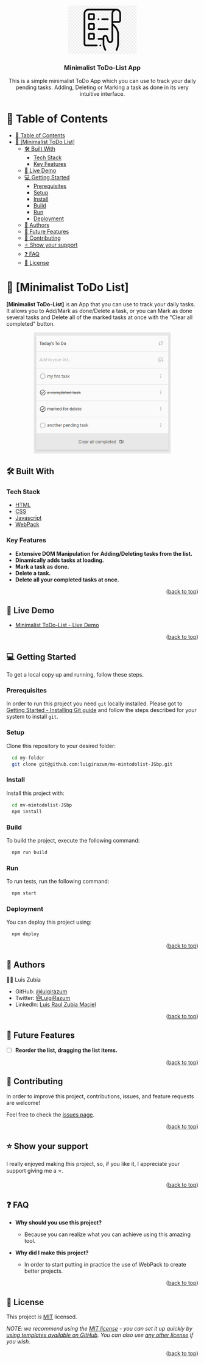 <a name="readme-top"></a>

<div align="center">

  <img src="./src/imgs/todolist-logo.png" alt="logo" width="180"  height="auto" />
  <br/>

  <h3><b>Minimalist ToDo-List App</b></h3>
  <p>This is a simple minimalist ToDo App which you can use to track your daily pending tasks. Adding, Deleting or Marking a task as done in its very intuitive interface.</p>

</div>

# 📗 Table of Contents

- [📗 Table of Contents](#-table-of-contents)
- [📖 \[Minimalist ToDo List\] ](#-minimalist-todo-list-)
  - [🛠 Built With ](#-built-with-)
    - [Tech Stack ](#tech-stack-)
    - [Key Features ](#key-features-)
  - [🚀 Live Demo ](#-live-demo-)
  - [💻 Getting Started ](#-getting-started-)
    - [Prerequisites](#prerequisites)
    - [Setup](#setup)
    - [Install](#install)
    - [Build](#build)
    - [Run](#run)
    - [Deployment](#deployment)
  - [👥 Authors ](#-authors-)
  - [🔭 Future Features ](#-future-features-)
  - [🤝 Contributing ](#-contributing-)
  - [⭐️ Show your support ](#️-show-your-support-)
  - [❓ FAQ ](#-faq-)
  - [📝 License ](#-license-)

# 📖 [Minimalist ToDo List] <a name="about-project"></a>

**[Minimalist ToDo-List]** is an App that you can use to track your daily tasks. It allows you to Add/Mark as done/Delete a task, or you can Mark as done several tasks and Delete all of the marked tasks at once with the "Clear all completed" button.
<div align="center">

  <img src="./src/imgs/todolist-screenshoot.png" alt="Screenshoot" width="360"  height="auto" />
  <br/>

</div>

## 🛠 Built With <a name="built-with"></a>

### Tech Stack <a name="tech-stack"></a>

  <ul>
    <li><a href="https://developer.mozilla.org/en-US/docs/Web/HTML" target="_blank" rel="noopener noreferrer">HTML</a></li>
    <li><a href="https://developer.mozilla.org/en-US/docs/Web/CSS" target="_blank" rel="noopener noreferrer">CSS</a></li>
    <li><a href="https://developer.mozilla.org/en-US/docs/Web/JavaScript" target="_blank" rel="noopener noreferrer">Javascript</a></li>
    <li><a href="https://webpack.js.org/" target="_blank" rel="noopener noreferrer">WebPack</a></li>
  </ul>


### Key Features <a name="key-features"></a>

- **Extensive DOM Manipulation for Adding/Deleting tasks from the list.**
- **Dinamically adds tasks at loading.**
- **Mark a task as done.**
- **Delete a task.**
- **Delete all your completed tasks at once.**

<p align="right">(<a href="#readme-top">back to top</a>)</p>


## 🚀 Live Demo <a name="live-demo"></a>

- <a href="https://luigirazum.github.io/mv-mintodolist/" target="_blank" rel="noopener noreferrer">Minimalist ToDo-List - Live Demo</a>


<p align="right">(<a href="#readme-top">back to top</a>)</p>


## 💻 Getting Started <a name="getting-started"></a>

To get a local copy up and running, follow these steps.

### Prerequisites

In order to run this project you need `git` locally installed. Please got to [Getting Started - Installing Git guide](https://git-scm.com/book/en/v2/Getting-Started-Installing-Git) and follow the steps described for your system to install `git`.

### Setup

Clone this repository to your desired folder:
```sh
  cd my-folder
  git clone git@github.com:luigirazum/mv-mintodolist-JSbp.git
```

### Install

Install this project with:
```sh
  cd mv-mintodolist-JSbp
  npm install
```

### Build

To build the project, execute the following command:
```sh
  npm run build  
```

### Run

To run tests, run the following command:
```sh
  npm start
```

### Deployment

You can deploy this project using:
```sh
  npm deploy
```

<p align="right">(<a href="#readme-top">back to top</a>)</p>


## 👥 Authors <a name="authors"></a>

👨‍💻 Luis Zubia

- GitHub: <a href="https://github.com/luigirazum" target="_blank" rel="noopener noreferrer">@luigirazum</a>
- Twitter: <a href="https://twitter.com/LuigiRazum" target="_blank" rel="noopener noreferrer">@LuigiRazum</a>
- LinkedIn: <a href="https://linkedin.com/in/luiszubia" target="_blank" rel="noopener noreferrer">Luis Raul Zubia Maciel</a>


<p align="right">(<a href="#readme-top">back to top</a>)</p>


## 🔭 Future Features <a name="future-features"></a>

- [ ] **Reorder the list, dragging the list items.**

<p align="right">(<a href="#readme-top">back to top</a>)</p>


## 🤝 Contributing <a name="contributing"></a>

In order to improve this project, contributions, issues, and feature requests are welcome!

Feel free to check the [issues page](../../issues/).


<p align="right">(<a href="#readme-top">back to top</a>)</p>


## ⭐️ Show your support <a name="support"></a>

I really enjoyed making this project, so, if you like it, I appreciate your support giving me a ⭐.


<p align="right">(<a href="#readme-top">back to top</a>)</p>


## ❓ FAQ <a name="faq"></a>

- **Why should you use this project?**

  - Because you can realize what you can achieve using this amazing tool.

- **Why did I make this project?**

  - In order to start putting in practice the use of WebPack to create better projects.


<p align="right">(<a href="#readme-top">back to top</a>)</p>


## 📝 License <a name="license"></a>

This project is [MIT](./LICENSE) licensed.

_NOTE: we recommend using the [MIT license](https://choosealicense.com/licenses/mit/) - you can set it up quickly by [using templates available on GitHub](https://docs.github.com/en/communities/setting-up-your-project-for-healthy-contributions/adding-a-license-to-a-repository). You can also use [any other license](https://choosealicense.com/licenses/) if you wish._

<p align="right">(<a href="#readme-top">back to top</a>)</p>
